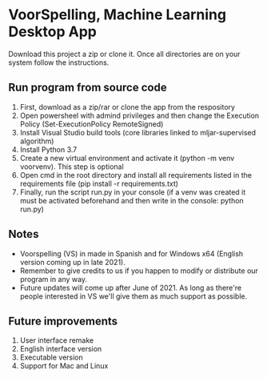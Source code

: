 # VoorSpelling, Machine Learning Desktop App

Download this project a zip or clone it. Once all directories are on your system follow the instructions.

## Run program from source code

1. First, download as a zip/rar or clone the app from the respository
2. Open powersheel with admind privileges and then change the Execution Policy (Set-ExecutionPolicy RemoteSigned)
3. Install Visual Studio build tools (core libraries linked to mljar-supervised algorithm)
4. Install Python 3.7
5. Create a new virtual environment and activate it (python -m venv voorvenv). This step is optional
6. Open cmd in the root directory and install all requirements listed in the requirements file (pip install -r requirements.txt)
7. Finally, run the script run.py in your console (if a venv was created it must be activated beforehand and then write in the console: python run.py)

## Notes

- Voorspelling (VS) in made in Spanish and for Windows x64 (English version coming up in late 2021).
- Remember to give credits to us if you happen to modify or distribute our program in any way.
- Future updates will come up after June of 2021. As long as there're people interested in VS we'll give them as much support as possible.

## Future improvements

1. User interface remake
2. English interface version
3. Executable version
4. Support for Mac and Linux